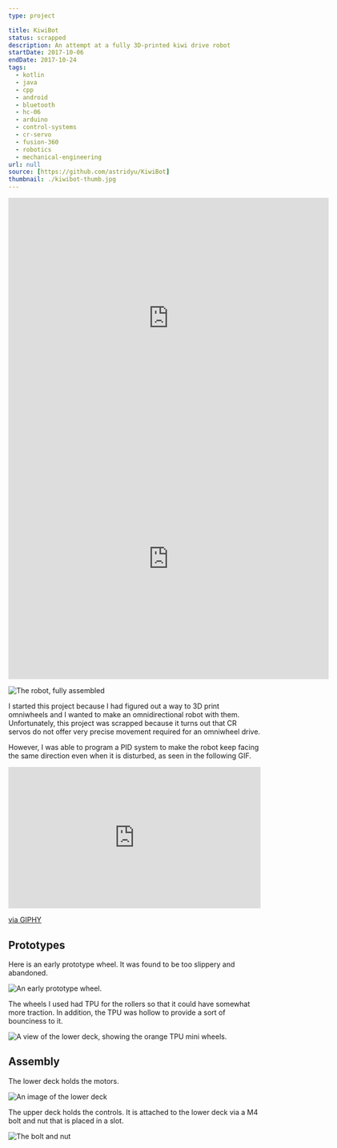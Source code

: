 ```yaml
---
type: project

title: KiwiBot
status: scrapped
description: An attempt at a fully 3D-printed kiwi drive robot
startDate: 2017-10-06
endDate: 2017-10-24
tags:
  - kotlin
  - java
  - cpp
  - android
  - bluetooth
  - hc-06
  - arduino
  - control-systems
  - cr-servo
  - fusion-360
  - robotics
  - mechanical-engineering
url: null
source: [https://github.com/astridyu/KiwiBot]
thumbnail: ./kiwibot-thumb.jpg
---
```


<iframe src="https://myhub.autodesk360.com/ue28d9dcb/shares/public/SH56a43QTfd62c1cd968eb1efe20e185a001?mode=embed" width="640" height="480" allowfullscreen="true" webkitallowfullscreen="true" mozallowfullscreen="true"  frameborder="0"></iframe>

<iframe src="https://myhub.autodesk360.com/ue28d9dcb/shares/public/SH56a43QTfd62c1cd968deeb555105c15399?mode=embed" width="640" height="480" allowfullscreen="true" webkitallowfullscreen="true" mozallowfullscreen="true"  frameborder="0"></iframe>

![The robot, fully assembled](./kiwibot-raw.jpg)

I started this project because I had figured out a way to 3D print omniwheels
and I wanted to make an omnidirectional robot with them. Unfortunately, this
project was scrapped because it turns out that CR servos do not offer very
precise movement required for an omniwheel drive.

However, I was able to program a PID system to make the robot keep facing the
same direction even when it is disturbed, as seen in the following GIF.

<div style="width:100%;height:0;padding-bottom:56%;position:relative;"><iframe src="https://giphy.com/embed/Js2rsqtkQ4EMXftQDa" width="100%" height="100%" style="position:absolute" frameBorder="0" class="giphy-embed" allowFullScreen></iframe></div><p><a href="https://giphy.com/gifs/Js2rsqtkQ4EMXftQDa">via GIPHY</a></p>

## Prototypes

Here is an early prototype wheel. It was found to be too slippery and abandoned.

![An early prototype wheel.](./wheel-proto1.jpg)

The wheels I used had TPU for the rollers so that it could have somewhat more
traction. In addition, the TPU was hollow to provide a sort of bounciness to it.

![A view of the lower deck, showing the orange TPU mini wheels.](./lower-deck-assembled.jpg)

## Assembly

The lower deck holds the motors.

![An image of the lower deck](./lower-deck.jpg)

The upper deck holds the controls. It is attached to the lower deck via a M4
bolt and nut that is placed in a slot.

![The bolt and nut](./bolt-assembly-detail.jpg)
